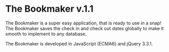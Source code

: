# The Bookmaker v.1.1

The Bookmaker is a super easy application, that is ready to use in a snap! The Bookmaker saves the check in and check out dates globally to make it smooth to implement to any database. 

The Bookmaker is developed in JavaScript (ECMA6) and jQuery 3.3.1. 

